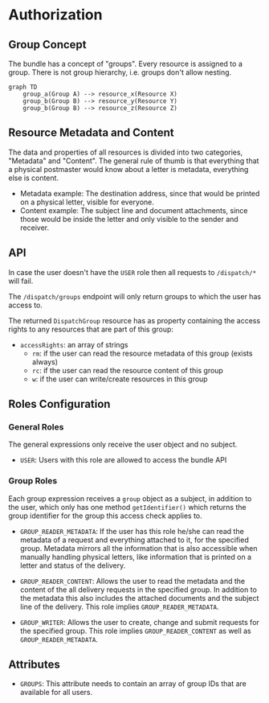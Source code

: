 # Authorization

## Group Concept

The bundle has a concept of "groups". Every resource is assigned to a group. There is not group hierarchy, i.e. groups don't allow nesting.

```mermaid
graph TD
    group_a(Group A) --> resource_x(Resource X)
    group_b(Group B) --> resource_y(Resource Y)
    group_b(Group B) --> resource_z(Resource Z)
```

## Resource Metadata and Content

The data and properties of all resources is divided into two categories, "Metadata" and "Content". The general rule of thumb is that everything that a physical postmaster would know about a letter is metadata, everything else is content.

* Metadata example: The destination address, since that would be printed on a physical letter, visible for everyone.
* Content example: The subject line and document attachments, since those would be inside the letter and only visible to the sender and receiver.

## API

In case the user doesn't have the `USER` role then all requests to `/dispatch/*` will fail.

The `/dispatch/groups` endpoint will only return groups to which the user has access to.

The returned `DispatchGroup` resource has as property containing the access rights to any resources that are part of this group:

* `accessRights`: an array of strings
  * `rm`: if the user can read the resource metadata of this group (exists always)
  * `rc`: if the user can read the resource content of this group
  * `w`: if the user can write/create resources in this group

## Roles Configuration

### General Roles

The general expressions only receive the user object and no subject.

* `USER`: Users with this role are allowed to access the bundle API

### Group Roles

Each group expression receives a `group` object as a subject, in addition to the user, which only has one method `getIdentifier()` which returns the group identifier for the group this access check applies to.

* `GROUP_READER_METADATA`: If the user has this role he/she can read the metadata of a request and everything attached to it, for the specified group. Metadata mirrors all the information that is also accessible when manually handling physical letters, like information that is printed on a letter and status of the delivery.

* `GROUP_READER_CONTENT`: Allows the user to read the metadata and the content of the all delivery requests in the specified group. In addition to the metadata this also includes the attached documents and the subject line of the delivery. This role implies `GROUP_READER_METADATA`.

* `GROUP_WRITER`: Allows the user to create, change and submit requests for the specified group. This role implies `GROUP_READER_CONTENT` as well as `GROUP_READER_METADATA`.

## Attributes

* `GROUPS`: This attribute needs to contain an array of group IDs that are available for all users.
